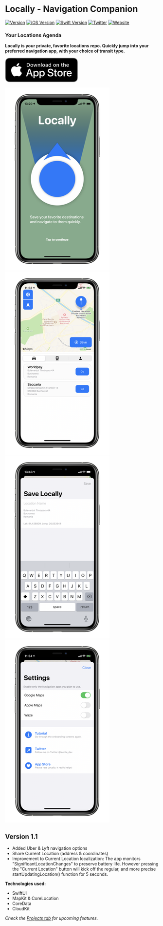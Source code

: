 # Locally - Navigation Companion

[![Version](https://img.shields.io/badge/version-1.1-yellow.svg)](https://github.com/leontedev/Locally)
[![iOS Version](https://img.shields.io/badge/iOS-13.0+-red.svg)](https://github.com/leontedev/Locally)
[![Swift Version](https://img.shields.io/badge/Swift-5.1-brightgreen.svg)](https://github.com/leontedev/Locally)
[![Twitter](https://img.shields.io/badge/Twitter-@leonte_dev-blue.svg?style=flat)](https://twitter.com/leonte_dev)
[![Website](https://img.shields.io/badge/Web-leonte.dev-lightgrey.svg?style=flat)](https://www.leonte.dev)

### Your Locations Agenda

**Locally is your private, favorite locations repo. Quickly jump into your preferred navigation app, with your choice of transit type.**

[![Download App Store](./download.svg)](https://apps.apple.com/ro/app/locally-navigation-companion/id1488488997)

![](onboard_s.png) ![](main_s.png) ![](add_s.png) ![](settings_s.png)


## Version 1.1
- Added Uber & Lyft navigation options
- Share Current Location (address & coordinates)
- Improvement to Current Location localization:
The app monitors "SignificantLocationChanges" to preserve battery life. However pressing the "Current Location" button will kick off the regular, and more precise startUpdatingLocation() function for 5 seconds. 

**Technologies used:**
- SwiftUI
- MapKit & CoreLocation
- CoreData
- CloudKit

*Check the [Projects tab](https://github.com/leontedev/Locally/projects) for upcoming features.*